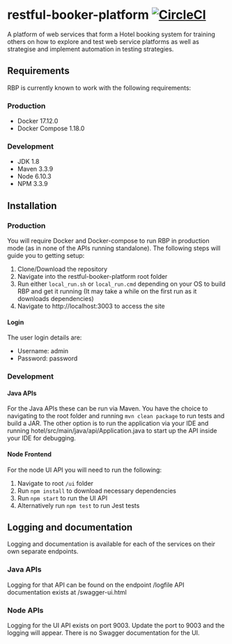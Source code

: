# restful-booker-platform [![CircleCI](https://circleci.com/gh/mwinteringham/restful-booker-platform.svg?style=svg)](https://circleci.com/gh/mwinteringham/restful-booker-platform)
A platform of web services that form a Hotel booking system for training others on how to explore and test web service platforms as well as strategise and implement automation in testing strategies.

## Requirements
RBP is currently known to work with the following requirements:

### Production
- Docker 17.12.0
- Docker Compose 1.18.0

### Development
- JDK 1.8
- Maven 3.3.9
- Node 6.10.3
- NPM 3.3.9

## Installation

### Production
You will require Docker and Docker-compose to run RBP in production mode (as in none of the APIs running standalone). The following steps will guide you to getting setup:

1. Clone/Download the repository
2. Navigate into the restful-booker-platform root folder
3. Run either ```local_run.sh``` or ```local_run.cmd``` depending on your OS to build RBP and get it running (It may take a while on the first run as it downloads dependencies)
4. Navigate to http://localhost:3003 to access the site

#### Login
The user login details are:
* Username: admin
* Password: password

### Development

#### Java APIs
For the Java APIs these can be run via Maven. You have the choice to navigating to the root folder and running ```mvn clean package``` to run tests and build a JAR. The other option is to run the application via your IDE and running hotel/src/main/java/api/Application.java to start up the API inside your IDE for debugging.

#### Node Frontend
For the node UI API you will need to run the following:

1. Navigate to root ```/ui``` folder
2. Run ```npm install``` to download necessary dependencies
3. Run ```npm start``` to run the UI API
4. Alternatively run ```npm test``` to run Jest tests

## Logging and documentation

Logging and documentation is available for each of the services on their own separate endpoints.

### Java APIs

Logging for that API can be found on the endpoint /logfile
API documentation exists at /swagger-ui.html

### Node APIs

Logging for the UI API exists on port 9003. Update the port to 9003 and the logging will appear.
There is no Swagger documentation for the UI.
